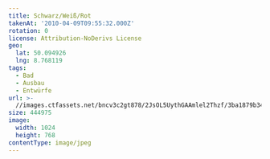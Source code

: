 ```yaml
---
title: Schwarz/Weiß/Rot
takenAt: '2010-04-09T09:55:32.000Z'
rotation: 0
license: Attribution-NoDerivs License
geo:
  lat: 50.094926
  lng: 8.768119
tags:
  - Bad
  - Ausbau
  - Entwürfe
url: >-
  //images.ctfassets.net/bncv3c2gt878/2JsOL5UythGAAmlel2Thzf/3ba1879b344bbe861d7548c7143d662c/schwarzweirot_4504467783_o
size: 444975
image:
  width: 1024
  height: 768
contentType: image/jpeg
---
```


